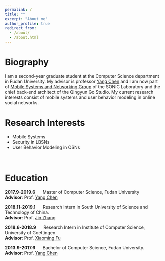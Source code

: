 ```yaml
---
permalink: /
title: ""
excerpt: "About me"
author_profile: true
redirect_from: 
  - /about/
  - /about.html
---
```



Biography
======
I am a second-year graduate student at the Computer Science department in Fudan University. My advisor is professor [Yang Chen](https://chenyang03.wordpress.com/) and I am now part of [Mobile Systems and Networking Group](http://fudan-msn.weebly.com/) of the SONIC Laboratory and the chief back-end architect of the Qingyun Go Studio. 
My current research interests consist of mobile systems and user behavior modeling in online social networks.

Research Interests
======
- Mobile Systems
- Security in LBSNs
- User Behavior Modeling in OSNs
<br><br><br>


Education
======
**2017.9-2019.6** &nbsp;&nbsp;&nbsp;&nbsp; Master of Computer Science, Fudan University
<br>
**Advisor**: Prof. [Yang Chen](https://chenyang03.wordpress.com/)


**2018.11-2019.1** &nbsp;&nbsp;&nbsp;&nbsp; Research Intern in South University of Science and Technology of China.
<br>
**Advisor**: Prof. [Jin Zhang](http://icollege.sustc.edu.cn/page/content?id=156)

**2018.6-2018.9** &nbsp;&nbsp;&nbsp;&nbsp; Research Intern in Institute of Computer Science, University of Goettingen.
<br>
**Advisor**: Prof. [Xiaoming Fu](https://user.informatik.uni-goettingen.de/~fu/)

**2013.9-2017.6** &nbsp;&nbsp;&nbsp;&nbsp; Bachelor of Computer Science, Fudan University.
<br>
**Advisor**: Prof. [Yang Chen](https://chenyang03.wordpress.com/)
